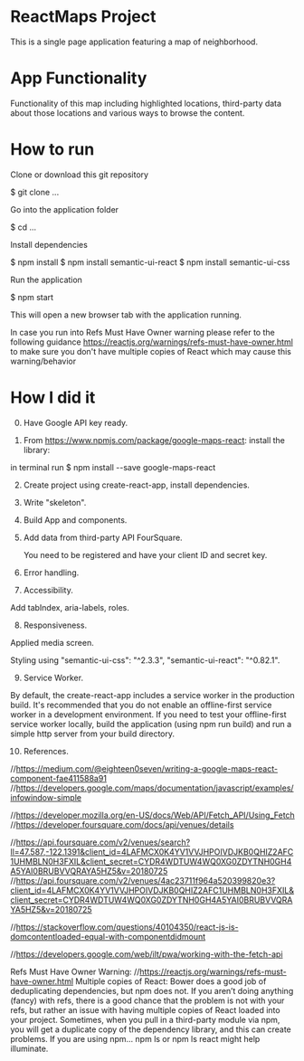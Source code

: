 # ReactMaps Project
This is a single page application featuring a map of neighborhood.

# App Functionality
Functionality of this map including highlighted locations, third-party data about
those locations and various ways to browse the content.

# How to run

Clone or download this git repository

$ git clone ...

Go into the application folder

$ cd ...

Install dependencies

$ npm install
$ npm install semantic-ui-react
$ npm install semantic-ui-css



Run the application

$ npm start

This will open a new browser tab with the application running.

In case you run into Refs Must Have Owner warning please refer to the following guidance
https://reactjs.org/warnings/refs-must-have-owner.html
to make sure you don't have multiple copies of React which may cause this warning/behavior

# How I did it
0. Have Google API key ready.

1. From https://www.npmjs.com/package/google-maps-react:  install the library:

in terminal run $ npm install --save google-maps-react

2. Create project using create-react-app, install dependencies.

3. Write "skeleton".

4. Build App and components.

5. Add data from third-party API FourSquare.

   You need to be registered and have your client ID and secret key.

6. Error handling.

7. Accessibility.

Add tabIndex, aria-labels, roles.

8. Responsiveness.

Applied media screen.

Styling using "semantic-ui-css": "^2.3.3", "semantic-ui-react": "^0.82.1".

9. Service Worker.

By default, the create-react-app includes a service worker in the production build.
It's recommended that you do not enable an offline-first service worker in a
development environment.
If you need to test your offline-first service worker locally, build the application
(using npm run build) and run a simple http server from your build directory.

10. References.

//https://medium.com/@eighteen0seven/writing-a-google-maps-react-component-fae411588a91
//https://developers.google.com/maps/documentation/javascript/examples/infowindow-simple

//https://developer.mozilla.org/en-US/docs/Web/API/Fetch_API/Using_Fetch
//https://developer.foursquare.com/docs/api/venues/details

//https://api.foursquare.com/v2/venues/search?ll=47.587,-122.1391&client_id=4LAFMCX0K4YV1VVJHPOIVDJKB0QHIZ2AFC1UHMBLN0H3FXIL&client_secret=CYDR4WDTUW4WQ0XG0ZDYTNH0GH4A5YAI0BRUBVVQRAYA5HZ5&v=20180725
//https://api.foursquare.com/v2/venues/4ac23711f964a520399820e3?client_id=4LAFMCX0K4YV1VVJHPOIVDJKB0QHIZ2AFC1UHMBLN0H3FXIL&client_secret=CYDR4WDTUW4WQ0XG0ZDYTNH0GH4A5YAI0BRUBVVQRAYA5HZ5&v=20180725

//https://stackoverflow.com/questions/40104350/react-js-is-domcontentloaded-equal-with-componentdidmount

//https://developers.google.com/web/ilt/pwa/working-with-the-fetch-api

Refs Must Have Owner Warning:
//https://reactjs.org/warnings/refs-must-have-owner.html
Multiple copies of React: Bower does a good job of deduplicating dependencies, but npm does not. If you aren’t doing anything (fancy) with refs, there is a good chance that the problem is not with your refs, but rather an issue with having multiple copies of React loaded into your project. Sometimes, when you pull in a third-party module via npm, you will get a duplicate copy of the dependency library, and this can create problems.
If you are using npm… npm ls or npm ls react might help illuminate.
